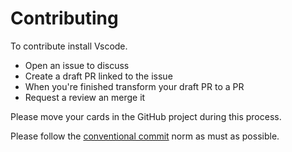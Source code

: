 # Contributing

To contribute install Vscode.

- Open an issue to discuss
- Create a draft PR linked to the issue
- When you're finished transform your draft PR to a PR
- Request a review an merge it

Please move your cards in the GitHub project during this process.

Please follow the [conventional commit](https://www.conventionalcommits.org/en/v1.0.0/) norm as must as possible.
